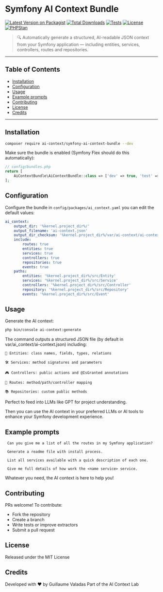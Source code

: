 # Symfony AI Context Bundle

[![Latest Version on Packagist](https://img.shields.io/packagist/v/ai-context/symfony-ai-context-bundle.svg)](https://packagist.org/packages/ai-context/symfony-ai-context-bundle)
[![Total Downloads](https://img.shields.io/packagist/dt/ai-context/symfony-ai-context-bundle.svg)](https://packagist.org/packages/ai-context/symfony-ai-context-bundle)
[![Tests](https://github.com/ai-context-lab/symfony-ai-context-bundle/actions/workflows/ci.yml/badge.svg)](https://github.com/ai-context-lab/symfony-ai-context-bundle/actions/workflows/ci.yml)
[![License](https://img.shields.io/github/license/ai-context-lab/symfony-ai-context-bundle.svg)](https://github.com/ai-context-lab/symfony-ai-context-bundle/blob/main/LICENSE)
[![PHPStan](https://github.com/ai-context-lab/symfony-ai-context-bundle/actions/workflows/phpstan.yml/badge.svg)](https://github.com/ai-context-lab/symfony-ai-context-bundle/actions/workflows/phpstan.yml)


> 🔍 Automatically generate a structured, AI-readable JSON context from your Symfony application — including entities, services, controllers, routes and repositories.

---

## Table of Contents

- [Installation](#installation)
- [Configuration](#configuration)
- [Usage](#usage)
- [Example prompts](#example-prompts)
- [Contributing](#contributing)
- [License](#license)
- [Credits](#credits)

---

## Installation

```bash
composer require ai-context/symfony-ai-context-bundle --dev
```

Make sure the bundle is enabled (Symfony Flex should do this automatically):

```php
// config/bundles.php
return [
    AiContextBundle\AiContextBundle::class => ['dev' => true, 'test' => true],
];
```

## Configuration

Configure the bundle in `config/packages/ai_context.yaml` you can edit the default values:

```yaml
ai_context:
    output_dir: '%kernel.project_dir%/'
    output_filename: 'ai-context.json'
    output_dir_checksum: '%kernel.project_dir%/var/ai-context/ai-context-checksum.json'
    include:
        routes: true
        entities: true
        services: true
        controllers: true
        repositories: true
        events: true
    paths:
        entities: '%kernel.project_dir%/src/Entity'
        services: '%kernel.project_dir%/src/Service'
        controllers: '%kernel.project_dir%/src/Controller'
        repository: '%kernel.project_dir%/src/Repository'
        events: '%kernel.project_dir%/src/Event'
```

## Usage

Generate the AI context:

```bash
php bin/console ai-context:generate
```

The command outputs a structured JSON file (by default in var/ai_context/ai-context.json) including:

    🧩 Entities: class names, fields, types, relations

    🛠️ Services: method signatures and parameters

    🎮 Controllers: public actions and @IsGranted annotations

    🚦 Routes: method/path/controller mapping

    📚 Repositories: custom public methods

Perfect to feed into LLMs like GPT for project understanding.

Then you can use the AI context in your preferred LLMs or AI tools to enhance your Symfony development experience.

## Example prompts

```text
 Can you give me a list of all the routes in my Symfony application?
 
 Generate a readme file with install process.
 
 List all services available with a quick description of each one.
 
 Give me full details of how work the <name service> service.
```

Whatever you need, the AI context is here to help you!
## Contributing

PRs welcome!
To contribute:

- Fork the repository
- Create a branch
- Write tests or improve extractors
- Submit a pull request

## License

Released under the MIT License

## Credits

Developed with ❤️ by Guillaume Valadas
Part of the AI Context Lab
